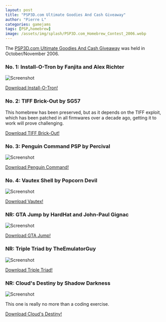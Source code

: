 ```yaml
---
layout: post
title: "PSP3D.com Ultimate Goodies And Cash Giveaway"
author: "Pierre L"
categories: gamejams
tags: [PSP,homebrew]
image: /assets/img/splash/PSP3D.com_Homebrew_Contest_2006.webp
---
```


The [PSP3D.com Ultimate Goodies And Cash Giveaway](https://web.archive.org/web/20061028201635/http://psp3d.com:80/homepage-news/11819-ultimate-goodies-cash-giveaway-poll.html) was held in October/November 2006. 

### No. 1: Install-O-Tron by Fanjita and Alex Richter

![Screenshot](https://github.com/PSP-Archive/PSP-Archive.github.io/raw/gh-pages/assets/img/snaps/electris.webp)

<a href="https://archive.org/details/installotron.-7z">Download Install-O-Tron!</a>

### No. 2: TIFF Brick-Out by SG57

This homebrew has been preserved, but as it depends on the TIFF exploit, which has been patched in all firmwares over a decade ago, getting it to work will prove challenging. 

<a href="https://archive.org/details/brick-out.-7z">Download TIFF Brick-Out!</a>

### No. 3: Penguin Command PSP by Percival

![Screenshot](https://github.com/PSP-Archive/PSP-Archive.github.io/raw/gh-pages/assets/img/snaps/PENG01607_00000.webp)

<a href="https://archive.org/details/penguin_command.7z">Download Penguin Command!</a>

### No. 4: Vautex Shell by Popcorn Devil

![Screenshot](https://github.com/PSP-Archive/PSP-Archive.github.io/raw/gh-pages/assets/img/snaps/VAUT00637_00001.webp)

<a href="https://archive.org/details/vautex.-7z">Download Vautex!</a>

### NR: GTA Jump by HardHat and John-Paul Gignac

![Screenshot](https://github.com/PSP-Archive/PSP-Archive.github.io/raw/gh-pages/assets/img/snaps/gtajump.webp)

<a href="https://archive.org/details/gtajump1_1bfor1_0.7z">Download GTA Jump!</a>

### NR: Triple Triad by TheEmulatorGuy

![Screenshot](https://github.com/PSP-Archive/PSP-Archive.github.io/raw/gh-pages/assets/img/snaps/TRIP01124_00000.webp)

<a href="https://archive.org/details/triple-triad.-7z">Download Triple Triad!</a>

### NR: Cloud's Destiny by Shadow Darkness

![Screenshot](https://github.com/PSP-Archive/PSP-Archive.github.io/raw/gh-pages/assets/img/snaps/cloudsdestiny.webp)

This one is really no more than a coding exercise. 

<a href="https://archive.org/details/electris.-7z">Download Cloud's Destiny!</a>
